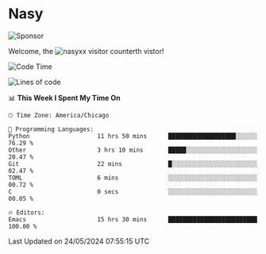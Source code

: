 # Nasy

<!--
<p align="center">
<img height="200" src="https://github-readme-stats.vercel.app/api?username=nasyxx&count_private=true&show_icons=true&theme=dracula&include_all_commits=true"/>
<img height="200" src="https://github-readme-stats.vercel.app/api/top-langs/?username=nasyxx&theme=dracula&hide=html,jupyter+notebook&count_private=true&show_icons=true"/>
</p>

  
----------------
-->

![Sponsor](https://img.shields.io/static/v1.svg?label=Sponsor&message=%E2%9D%A4&logo=GitHub&style=flat&color=pink)
 
Welcome, the ![nasyxx visitor counter](https://count.getloli.com/get/@nasyxx?theme=rule34)th vistor!
 
<!--START_SECTION:waka-->
![Code Time](http://img.shields.io/badge/Code%20Time-4%2C467%20hrs%2043%20mins-blue)

![Lines of code](https://img.shields.io/badge/From%20Hello%20World%20I%27ve%20Written-6.3%20million%20lines%20of%20code-blue)

📊 **This Week I Spent My Time On** 

```text
🕑︎ Time Zone: America/Chicago

💬 Programming Languages: 
Python                   11 hrs 50 mins      ███████████████████░░░░░░   76.29 % 
Other                    3 hrs 10 mins       █████░░░░░░░░░░░░░░░░░░░░   20.47 % 
Git                      22 mins             █░░░░░░░░░░░░░░░░░░░░░░░░   02.47 % 
TOML                     6 mins              ░░░░░░░░░░░░░░░░░░░░░░░░░   00.72 % 
C                        0 secs              ░░░░░░░░░░░░░░░░░░░░░░░░░   00.05 % 

🔥 Editors: 
Emacs                    15 hrs 30 mins      █████████████████████████   100.00 % 
```


 Last Updated on 24/05/2024 07:55:15 UTC
<!--END_SECTION:waka-->

<!-- ![visitors](https://visitor-badge.laobi.icu/badge?page_id=nasyxx.nasyxx) -->

